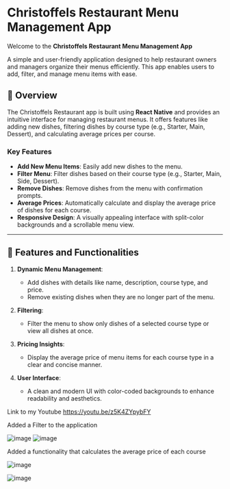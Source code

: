 # Christoffels Restaurant Menu Management App

Welcome to the **Christoffels Restaurant Menu Management App**

A simple and user-friendly application designed to help restaurant owners and managers organize their menus efficiently. This app enables users to add, filter, and manage menu items with ease.

## 📝 Overview

The Christoffels Restaurant app is built using **React Native** and provides an intuitive interface for managing restaurant menus. It offers features like adding new dishes, filtering dishes by course type (e.g., Starter, Main, Dessert), and calculating average prices per course.

### Key Features
- **Add New Menu Items**: Easily add new dishes to the menu.
- **Filter Menu**: Filter dishes based on their course type (e.g., Starter, Main, Side, Dessert).
- **Remove Dishes**: Remove dishes from the menu with confirmation prompts.
- **Average Prices**: Automatically calculate and display the average price of dishes for each course.
- **Responsive Design**: A visually appealing interface with split-color backgrounds and a scrollable menu view.

---

## 🚀 Features and Functionalities

1. **Dynamic Menu Management**:
   - Add dishes with details like name, description, course type, and price.
   - Remove existing dishes when they are no longer part of the menu.

2. **Filtering**:
   - Filter the menu to show only dishes of a selected course type or view all dishes at once.

3. **Pricing Insights**:
   - Display the average price of menu items for each course type in a clear and concise manner.

4. **User Interface**:
   - A clean and modern UI with color-coded backgrounds to enhance readability and aesthetics.

Link to my Youtube https://youtu.be/z5K4ZYpybFY 

Added a Filter to the application

![image](https://github.com/user-attachments/assets/db2cc326-4f41-41f6-9332-d51186ebb43e)
![image](https://github.com/user-attachments/assets/b77130b5-864f-4ca2-93f4-7433810f8828)

Added a functionality that calculates the average price of each course

![image](https://github.com/user-attachments/assets/6b33a6c2-cd62-4137-9cb4-91c17d06e55d)

![image](https://github.com/user-attachments/assets/5764c0eb-1723-4d5e-9eb5-f38aae826ce0)
